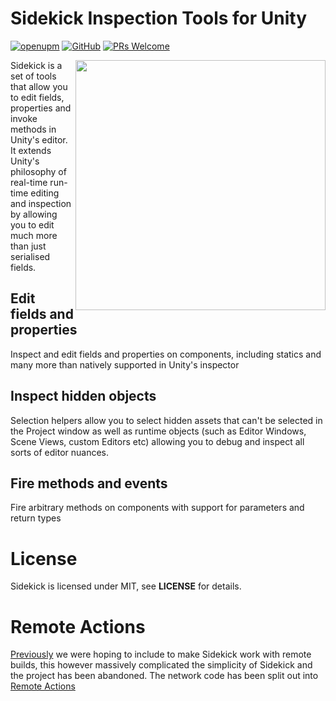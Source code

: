 # Sidekick Inspection Tools for Unity

[![openupm](https://img.shields.io/npm/v/com.sabresaurus.sidekick?label=openupm&registry_uri=https://package.openupm.com)](https://openupm.com/packages/com.sabresaurus.sidekick/) [![GitHub](https://img.shields.io/github/license/sabresaurus/Sidekick)](https://github.com/sabresaurus/Sidekick/blob/master/LICENSE.md) [![PRs Welcome](https://img.shields.io/badge/PRs-welcome-blue.svg)](http://makeapullrequest.com)

<img align="right" src="https://user-images.githubusercontent.com/17784523/126076796-cfd27caf-ee21-4a64-9a73-d45bd83a50b5.png" width="400" />

Sidekick is a set of tools that allow you to edit fields, properties and invoke methods in Unity's editor. It extends Unity's philosophy of real-time run-time editing and inspection by allowing you to edit much more than just serialised fields.

## Edit fields and properties 
Inspect and edit fields and properties on components, including statics and many more than natively supported in Unity's inspector

## Inspect hidden objects

Selection helpers allow you to select hidden assets that can't be selected in the Project window as well as runtime objects (such as Editor Windows, Scene Views, custom Editors etc) allowing you to debug and inspect all sorts of editor nuances.

## Fire methods and events

Fire arbitrary methods on components with support for parameters and return types

# License

Sidekick is licensed under MIT, see **LICENSE** for details.

# Remote Actions

[Previously](https://github.com/sabresaurus/Sidekick/tree/pre-remote-removal) we were hoping to include to make Sidekick work with remote builds, this however massively complicated the simplicity of Sidekick and the project has been abandoned. The network code has been split out into [Remote Actions](https://github.com/sabresaurus/Remote-Actions)
